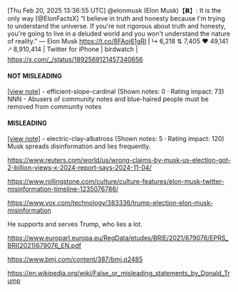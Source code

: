 [Thu Feb 20, 2025 13:36:55 UTC] @elonmusk (Elon Musk)【𝗕】: It is the only way [@ElonFactsX] “I believe in truth and honesty because I'm trying to understand the universe.  If you're not rigorous about truth and honesty, you're going to live in a deluded world and you won't understand the nature of reality.” — Elon Musk https://t.co/8FAoj61gRl | ↳ 6,218 ⇅ 7,405 ♥ 49,141 🡕 8,910,414 | Twitter for iPhone | birdwatch | https://x.com/_/status/1892569121457340656

#### NOT MISLEADING

[[view note]](https://x.com/i/birdwatch/n/1892652098959163608) - efficient-slope-cardinal (Shown notes: 0 · Rating impact: 73)
NNN - Abusers of community notes and blue-haired people must be removed from community notes

#### MISLEADING

[[view note]](https://x.com/i/birdwatch/n/1892615405895639523) - electric-clay-albatross (Shown notes: 5 · Rating impact: 120)
Musk spreads disinformation and lies frequently.

https://www.reuters.com/world/us/wrong-claims-by-musk-us-election-got-2-billion-views-x-2024-report-says-2024-11-04/

https://www.rollingstone.com/culture/culture-features/elon-musk-twitter-misinformation-timeline-1235076786/

https://www.vox.com/technology/383336/trump-election-elon-musk-misinformation

He supports and serves Trump, who lies a lot.

https://www.europarl.europa.eu/RegData/etudes/BRIE/2021/679076/EPRS_BRI(2021)679076_EN.pdf

https://www.bmj.com/content/387/bmj.q2485

https://en.wikipedia.org/wiki/False_or_misleading_statements_by_Donald_Trump
